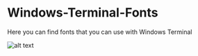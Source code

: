 
# Windows-Terminal-Fonts

Here you can find fonts that you can use with Windows Terminal

![alt text](https://github.com/aavdberg/Windows-Terminal-Fonts/images/retro_font_in_windows_terminal.png)
